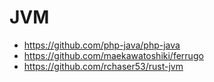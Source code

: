 # JVM


* https://github.com/php-java/php-java
* https://github.com/maekawatoshiki/ferrugo
* https://github.com/rchaser53/rust-jvm
